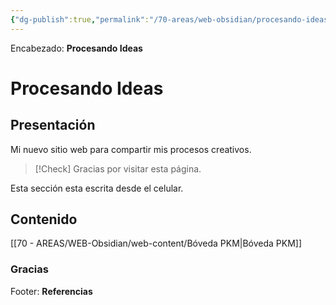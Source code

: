 ```yaml
---
{"dg-publish":true,"permalink":"/70-areas/web-obsidian/procesando-ideas/","tags":"gardenEntry"}
---
```



<div class="transclusion internal-embed is-loaded"><div class="markdown-embed">



Encabezado: **Procesando Ideas**

</div></div>


# Procesando Ideas

## Presentación
Mi nuevo sitio web para compartir mis procesos creativos.

>[!Check] Gracias por visitar esta página.

Esta sección esta escrita desde el celular.

## Contenido

[[70 - AREAS/WEB-Obsidian/web-content/Bóveda PKM\|Bóveda PKM]]

### Gracias


<div class="transclusion internal-embed is-loaded"><div class="markdown-embed">



Footer: **Referencias**

</div></div>
